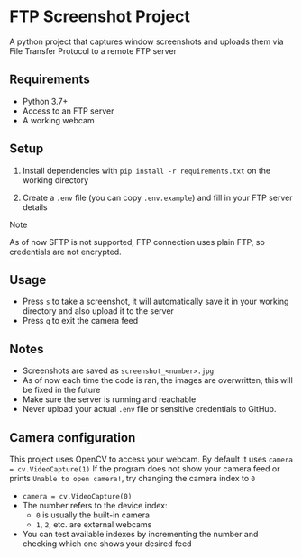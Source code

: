 # FTP Screenshot Project

A python project that captures window screenshots and uploads them via File Transfer Protocol to a remote FTP server

## Requirements
- Python 3.7+
- Access to an FTP server
- A working webcam

## Setup

1. Install dependencies with `pip install -r requirements.txt` on the working directory

2. Create a `.env` file (you can copy `.env.example`) and fill in your FTP server details

> [!NOTE]
> As of now SFTP is not supported, FTP connection uses plain FTP, so credentials are not encrypted. 



## Usage

- Press `s` to take a screenshot, it will automatically save it in your working directory and also upload it to the server
- Press `q` to exit the camera feed

## Notes
- Screenshots are saved as `screenshot_<number>.jpg`
- As of now each time the code is ran, the images are overwritten, this will be fixed in the future
- Make sure the server is running and reachable
- Never upload your actual `.env` file or sensitive credentials to GitHub.


## Camera configuration

This project uses OpenCV to access your webcam. By default it uses `camera = cv.VideoCapture(1)`
If the program does not show your camera feed or prints `Unable to open camera!`, try changing the camera index to `0`
- `camera = cv.VideoCapture(0)`
- The number refers to the device index:
    - `0` is usually the built-in camera
    - `1`, `2`, etc. are external webcams
- You can test available indexes by incrementing the number and checking which one shows your desired feed
